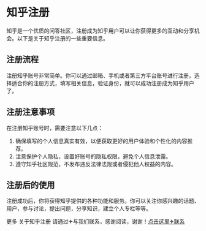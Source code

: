 # 知乎注册

知乎是一个优质的问答社区，注册成为知乎用户可以让你获得更多的互动和分享机会。以下是关于知乎注册的一些重要信息。

## 注册流程

注册知乎账号非常简单。你可以通过邮箱、手机或者第三方平台账号进行注册。选择适合你的注册方式，填写相关信息，验证身份，就可以成功注册成为知乎用户了。

## 注册注意事项

在注册知乎账号时，需要注意以下几点：

1. 确保填写的个人信息真实有效，以便获取更好的用户体验和个性化的内容推荐。
2. 注意保护个人隐私，设置好账号的隐私权限，避免个人信息泄露。
3. 遵守知乎社区规范，不发布违反法律法规或者侵犯他人权益的内容。

## 注册后的使用

注册成功后，你将获得知乎提供的各种功能和服务。你可以关注你感兴趣的话题、用户，参与讨论，提出问题，分享知识，建立个人专栏等等。

更多 关于知乎注册 请通过✈与我们联系，感谢阅读，谢谢！[点击这里✈联系](https://google3.com)